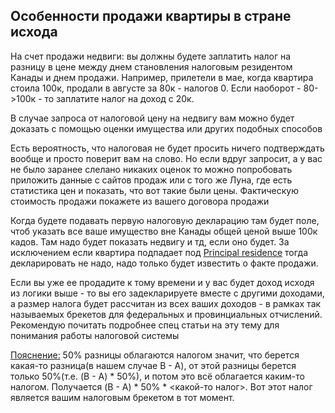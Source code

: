 ## Особенности продажи квартиры в стране исхода

На счет продажи недвиги: вы должны будете заплатить налог на разницу в цене между днем становления налоговым резидентом Канады и днем продажи. Например, прилетели в мае, когда квартира стоила 100к, продали в августе за 80к - налогов 0. Если наоборот - 80->100к - то заплатите налог на доход с 20к.

В случае запроса от налоговой цену на недвигу вам можно будет доказать с помощью оценки имущества или других подобных способов

Есть вероятность, что налоговая не будет просить ничего подтверждать вообще и просто поверит вам на слово. 
Но если вдруг запросит, а у вас не было заранее слелано никаких оценок то можно попробовать приложить данные с сайтов продаж или с того же Луна, где есть статистика цен и показать, что вот такие были цены. Фактическую стоимость продажи покажете из вашего договора продажи

Когда будете подавать первую налоговую декларацию там будет поле, чтоб указать все ваше имущество вне Канады общей ценой выше 100к кадов. Там надо будет показать недвигу и тд, если оно будет. За исключением если квартира подпадает под [Principal residence](https://www.canada.ca/en/revenue-agency/services/tax/individuals/topics/about-your-tax-return/tax-return/completing-a-tax-return/personal-income/line-12700-capital-gains/principal-residence-other-real-estate/sale-your-principal-residence.html) тогда декларировать не надо, надо только будет известить о факте продажи.

Если вы уже ее продадите к тому времени и у вас будет доход исходя из логики выше - то вы его задекларируете вместе с другими доходами, а размер налога будет рассчитан из всех ваших доходов - в рамках так называемых брекетов для федеральных и провинциальных отчислений.
Рекомендую почитать подробнее спец статьи на эту тему для понимания работы налоговой системы


[Пояснение:](https://t.me/canada_finances/86847)
50% разницы облагаются налогом значит, что берется какая-то разница(в нашем случае B - A), от этой разницы берется только 50%(т.е. (B - A) * 50%), и потом это всё облагается каким-то налогом. Получается (B - A) * 50% * <какой-то налог>.
Вот этот налог является вашим налоговым брекетом в тот момент.